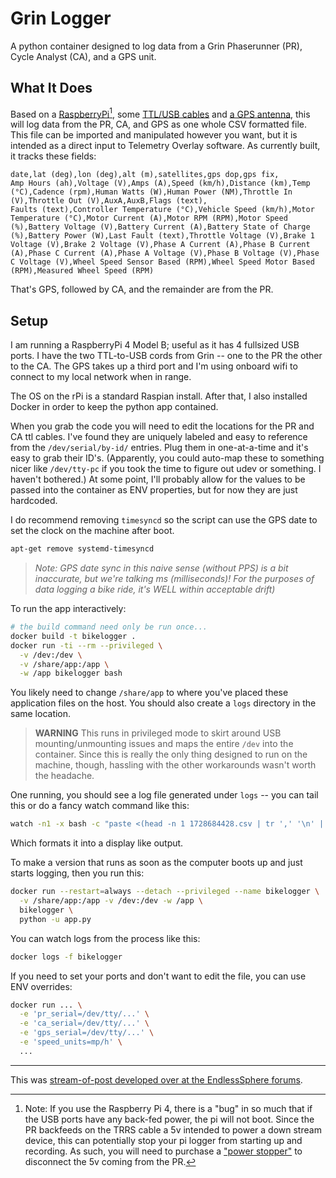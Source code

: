 # Grin Logger

A python container designed to log data from a Grin Phaserunner (PR), Cycle Analyst (CA), and a GPS unit.

## What It Does

Based on a [RaspberryPi][pi][^1], some [TTL/USB cables][ttlusb] and [a GPS antenna][gps], this will log data from the PR, CA, and GPS as one whole CSV formatted file. This file can be imported and manipulated however you want, but it is intended as a direct input to Telemetry Overlay software. As currently built, it tracks these fields:

```
date,lat (deg),lon (deg),alt (m),satellites,gps dop,gps fix,
Amp Hours (ah),Voltage (V),Amps (A),Speed (km/h),Distance (km),Temp (°C),Cadence (rpm),Human Watts (W),Human Power (NM),Throttle In (V),Throttle Out (V),AuxA,AuxB,Flags (text),
Faults (text),Controller Temperature (°C),Vehicle Speed (km/h),Motor Temperature (°C),Motor Current (A),Motor RPM (RPM),Motor Speed (%),Battery Voltage (V),Battery Current (A),Battery State of Charge (%),Battery Power (W),Last Fault (text),Throttle Voltage (V),Brake 1 Voltage (V),Brake 2 Voltage (V),Phase A Current (A),Phase B Current (A),Phase C Current (A),Phase A Voltage (V),Phase B Voltage (V),Phase C Voltage (V),Wheel Speed Sensor Based (RPM),Wheel Speed Motor Based (RPM),Measured Wheel Speed (RPM)
```

That's GPS, followed by CA, and the remainder are from the PR.

## Setup

I am running a RaspberryPi 4 Model B; useful as it has 4 fullsized USB ports. I have the two TTL-to-USB cords from Grin -- one to the PR the other to the CA. The GPS takes up a third port and I'm using onboard wifi to connect to my local network when in range.

The OS on the rPi is a standard Raspian install. After that, I also installed Docker in order to keep the python app contained.

When you grab the code you will need to edit the locations for the PR and CA ttl cables. I've found they are uniquely labeled and easy to reference from the `/dev/serial/by-id/` entries. Plug them in one-at-a-time and it's easy to grab their ID's. (Apparently, you could auto-map these to something nicer like `/dev/tty-pc` if you took the time to figure out udev or something. I haven't bothered.) At some point, I'll probably allow for the values to be passed into the container as ENV properties, but for now they are just hardcoded.

I do recommend removing `timesyncd` so the script can use the GPS date to set the clock on the machine after boot.

```bash
apt-get remove systemd-timesyncd
```

> _Note: GPS date sync in this naive sense (without PPS) is a bit inaccurate, but we're talking ms (milliseconds)! For the purposes of data logging a bike ride, it's WELL within acceptable drift)_

To run the app interactively:

```bash
# the build command need only be run once...
docker build -t bikelogger .
docker run -ti --rm --privileged \
  -v /dev:/dev \
  -v /share/app:/app \
  -w /app bikelogger bash
```

You likely need to change `/share/app` to where you've placed these application files on the host. You should also create a `logs` directory in the same location.

> **WARNING** This runs in privileged mode to skirt around USB mounting/unmounting issues and maps the entire `/dev` into the container. Since this is really the only thing designed to run on the machine, though, hassling with the other workarounds wasn't worth the headache.

One running, you should see a log file generated under `logs` -- you can tail this or do a fancy watch command like this:

```bash
watch -n1 -x bash -c "paste <(head -n 1 1728684428.csv | tr ',' '\n' | tr -d '\r') <(tail -n 1 1728684428.csv  | tr ',' '\n' | tr -d '\r') | column -s $'\t' -t"
```

Which formats it into a display like output.

To make a version that runs as soon as the computer boots up and just starts logging, then you run this:

```bash
docker run --restart=always --detach --privileged --name bikelogger \
  -v /share/app:/app -v /dev:/dev -w /app \
  bikelogger \
  python -u app.py
```

You can watch logs from the process like this:

```bash
docker logs -f bikelogger
```

If you need to set your ports and don't want to edit the file, you can use ENV overrides:

```bash
docker run ... \
  -e 'pr_serial=/dev/tty/...' \
  -e 'ca_serial=/dev/tty/...' \
  -e 'gps_serial=/dev/tty/...' \
  -e 'speed_units=mp/h' \
  ...
```

----

This was [stream-of-post developed over at the EndlessSphere forums](https://endless-sphere.com/sphere/threads/trip-data-logging-phaserunner-ca-gps.125645/).

[^1]: Note: If you use the Raspberry Pi 4, there is a "bug" in so much that if the USB ports have any back-fed power, the pi will not boot. Since the PR backfeeds on the TRRS cable a 5v intended to power a down stream device, this can potentially stop your pi logger from starting up and recording. As such, you will need to purchase a ["power stopper"](https://www.amazon.com/dp/B094G4P3P4) to disconnect the 5v coming from the PR. 

[pi]: https://www.amazon.com/dp/B07TC2BK1X
[gps]: https://www.amazon.com/dp/B01EROIUEW
[ttlusb]: https://ebikes.ca/ttl-usb-cable.html